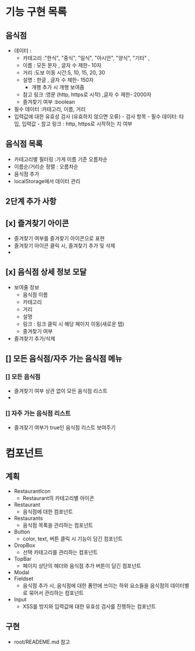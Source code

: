 # 기능 구현 목록

## 음식점

- 데이터 :
  - 카테고리 :"한식", "중식", "일식", "아시안", "양식", "기타" ,
  - 이름 : 모든 문자 , 글자 수 제한- 10자
  - 거리 :도보 이동 시간:5, 10, 15, 20, 30
  - 설명 : 한글 , 글자 수 제한- 150자
    - 개행 추가 시 개행 보여줌
  - 참고 링크 :영문 (http, https로 시작) ,글자 수 제한- 2000자
  - 즐겨찾기 여부 :boolean
- 필수 데이터 :카테고리, 이름, 거리
- 입력값에 대한 유효성 검사 (유효하지 않으면 오류) - 검사 항목 - 필수 데이터: 타입, 입력값 - 참고 링크 : http, https로 시작하는 지 여부

## 음식점 목록

- 카테고리별 필터링 :가게 이름 기준 오름차순
- 이름순/거리순 정렬 : 오름차순
- 음식점 추가
- localStorage에서 데이터 관리

## 2단계 추가 사항

## [x] 즐겨찾기 아이콘

- 즐겨찾기 여부를 즐겨찾기 아이콘으로 표현
- 즐겨찾기 아이콘 클릭 시, 즐겨찾기 추가 및 삭제
-

## [x] 음식점 상세 정보 모달

- 보여줄 정보
  - 음식점 이름
  - 카테고리
  - 거리
  - 설명
  - 링크 : 링크 클릭 시 해당 페이지 이동(새로운 탭)
  - 즐겨찾기 여부
- 즐겨찾기 추가/삭제

## [] 모든 음식점/자주 가는 음식점 메뉴

### [] 모든 음식점

- 즐겨찾기 여부 상관 없이 모든 음식점 리스트
-

### [] 자주 가는 음식점 리스트

- 즐겨찾기 여부가 true인 음식점 리스트 보여주기

# 컴포넌트

## 계획

- RestaurantIcon
  - Restaurant의 카테고리별 아이콘
- Restaurant
  - 음식점에 대한 컴포넌트
- Restaurants
  - 음식점 목록을 관리하는 컴포넌트
- Button
  - color, text, 버튼 클릭 시 기능이 담긴 컴포넌트
- DropBox
  - 선택 카테고리를 관리하는 컴포넌트
- TopBar
  - 페이지 상단의 헤더와 음식점 추가 버튼이 담긴 컴포넌트
- Modal
- Fieldset
  - 음식점 추가 시, 음식점에 대한 폼안에 쓰이는 하위 요소들을 음식점의 데이터별로 묶어서 관리하는 컴포넌트
- Input
  - XSS를 방지와 입력값에 대한 유효성 검사를 진행하는 컴포넌트

## 구현

- root/READEME.md 참고
